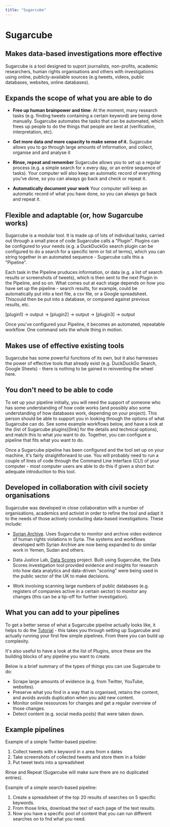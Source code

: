 ```yaml
---
title: "Sugarcube"
---
```


# Sugarcube

## Makes data-based investigations more effective

Sugarcube is a tool designed to suport journalists, non-profits, academic researchers, human rights organisations and others with investigations using online, publicly-available sources (e.g.tweets, videos, public databases, websites, online databases).

## Expands the scope of what you are able to do

- **Free up human brainpower and time**: At the moment, many research tasks (e.g. finding tweets containing a certain keyword) are being done manually. Sugarcube automates the tasks that can be automated, which frees up people to do the things that people are best at (verification, interpretation, etc).

- **Get more data _and_ more capacity to make sense of it.** Sugarcube allows you to go through large amounts of information, and collect, organise and and analyse it

- **Rinse, repeat and remember** Sugarcube allows you to set up a regular process (e.g. a simple search for x every day, or an entire sequence of tasks). Your computer will also keep an automatic record of everything you've done, so you can always go back and check or repeat it.

- **Automatically document your work** Your computer will keep an automatic record of what you have done, so you can always go back and repeat it.

## Flexible and adaptable (or, how Sugarcube works)

Sugarcube is a modular tool. It is made up of lots of individual tasks, carried out through a small piece of code Sugarcube calls a "Plugin". Plugins can be configured to your needs (e.g. a DuckDuckGo search plugin can be configured to do a search for a specific term or list of terms), which you can string together in an automated sequence - Sugarcube calls this a "Pipeline".

Each task in the Pipeline pruduces information, or data (e.g. a list of search results or screenshots of tweets), which is then sent to the next Plugin in the Pipeline, and so on. What comes out at each stage depends on how you have set up the pipeline - search results, for example, could be automatically put into a text file, a csv file, or a Google spreadsheet. Thiscould then be put into a database, or compared against previous results, etc.

[plugin1] -> output -> [plugin2] -> output -> [plugin3] -> output

Once you've configured your Pipeline, it becomes an automated, repeatable workflow. One command sets the whole thing in motion.

## Makes use of effective existing tools

Sugarcube has some powerful functions of its own, but it also harnesses the power of effective tools that already exist (e.g. DuckDuckGo Search, Google Sheets) - there is nothing to be gained in reinventing the wheel here.

## You don't need to be able to code

To set up your pipeline initially, you will need the support of someone who has some understanding of how code works (and possibly also some understanding of how databases work, depending on your project). This person should be able to support you in looking through the options of what Sugarcube can do. See some example workflows below, and have a look at the (list of Sugarcube plugins)[link] for the details and technical options), and match this to what _you_ want to do. Together, you can configure a pipeline that fits what you want to do.

Once a Sugarcube pipeline has been configured and the tool set up on your machine, it's fairly straightforward to use. You will probably need to run a couple of lines of code through the Command Line Interface (CLI) of your computer - most computer users are able to do this if given a short but adequate introduction to this tool.

## Developed in collaboration with civil society organisations

Sugarcube was developed in close collaboration with a number of organisations, academics and activist in order to refine the tool and adapt it to the needs of those actively conducting data-based investigations. These include:

- [Syrian Archive](https://syrianarchive.org/en). Uses Sugarcube to monitor and archive video evidence of human rights violations in Syria. The systems and workflows developed with Syrian Archive are now being expanded to do similar work in Yemen, Sudan and others.

- Data Justice Lab, [Data Scores](https://data-scores.org/) project. Built using Sugarcube, the Data Scores investigation tool provided evidence and insights for research into how data analytics and data-driven "scoring" were being used in the public sector of the UK to make decisions.

- Work involving scanning large numbers of public databases (e.g. registers of companies active in a certain sector) to monitor any changes (this can be a tip-off for further investigation).

## What you can add to your pipelines

To get a better sense of what a Sugarcube pipeline actually looks like, it helps to do the <a href="/sugarcube/tutorial">Tutorial</a> - this takes you through setting up Sugarcube and actually running your first few simple pipelines. From there you can build up complexity.

It's also useful to have a look at the list of Plugins, since these are the building blocks of any pipeline you want to create.

Below is a brief summary of the types of things you can use Sugarcube to do:

- Scrape large amounts of evidence (e.g. from Twitter, YouTube, websites).
- Preserve what you find in a way that is organised, retains the content, and avoids avoids duplication when you add new content.
- Monitor online ressources for changes and get a regular overview of those changes.
- Detect content (e.g. social media posts) that were taken down.

## Example pipelines

Example of a simple Twitter-based pipeline:

1. Collect tweets with x keyword in x area from x dates
2. Take screenshots of collected tweets and store them in a folder
3. Put tweet texts into a spreadsheet

Rinse and Repeat (Sugarcube will make sure there are no duplicated entries).

Example of a simple search-based pipeline:

1. Create a spreadsheet of the top 20 results of searches on 5 specific keywords.
2. From those links, download the text of each page of the text results.
3. Now you have a specific pool of content that you can run different searches on to fnd what you need.
